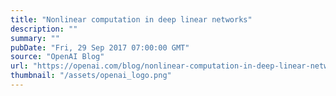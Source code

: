 ```yaml
---
title: "Nonlinear computation in deep linear networks"
description: ""
summary: ""
pubDate: "Fri, 29 Sep 2017 07:00:00 GMT"
source: "OpenAI Blog"
url: "https://openai.com/blog/nonlinear-computation-in-deep-linear-networks"
thumbnail: "/assets/openai_logo.png"
---
```


